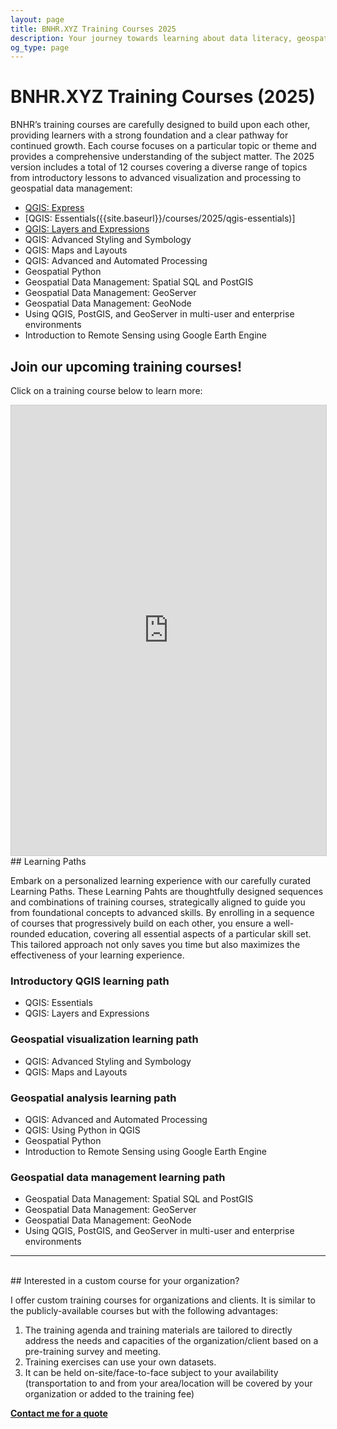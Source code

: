 ```yaml
---
layout: page
title: BNHR.XYZ Training Courses 2025
description: Your journey towards learning about data literacy, geospatial, and free and open source software starts here.
og_type: page
---
```

# BNHR.XYZ Training Courses (2025)

BNHR’s training courses are carefully designed to build upon each other, providing learners with a strong foundation and a clear pathway for continued growth. Each course focuses on a particular topic or theme and provides a comprehensive understanding of the subject matter. The 2025 version includes a total of 12 courses covering a diverse range of topics from introductory lessons to advanced visualization and processing to geospatial data management:

- [QGIS: Express]({{site.baseurl}}/courses/2025/qgis-express)
- [QGIS: Essentials({{site.baseurl}}/courses/2025/qgis-essentials)]
- [QGIS: Layers and Expressions]({{site.baseurl}}/courses/2025/qgis-layers-and-expressions)
- QGIS: Advanced Styling and Symbology
- QGIS: Maps and Layouts
- QGIS: Advanced and Automated Processing
- Geospatial Python
- Geospatial Data Management: Spatial SQL and PostGIS 
- Geospatial Data Management: GeoServer
- Geospatial Data Management: GeoNode
- Using QGIS, PostGIS, and GeoServer in multi-user and enterprise environments
- Introduction to Remote Sensing using Google Earth Engine

## Join our upcoming training courses!
Click on a training course below to learn more:
<iframe class="airtable-embed" src="https://airtable.com/embed/appzhDQUZX6UARmum/shrS6PqO8j22tDPh4?viewControls=on" frameborder="0" onmousewheel="" width="100%" height="720" style="background: transparent; border: 1px solid #ccc;"></iframe>

<br>
## Learning Paths

Embark on a personalized learning experience with our carefully curated Learning Paths. These Learning Pahts are thoughtfully designed sequences and combinations of training courses, strategically aligned to guide you from foundational concepts to advanced skills. By enrolling in a sequence of courses that progressively build on each other, you ensure a well-rounded education, covering all essential aspects of a particular skill set. This tailored approach not only saves you time but also maximizes the effectiveness of your learning experience.

### Introductory QGIS learning path
- QGIS: Essentials
- QGIS: Layers and Expressions

### Geospatial visualization learning path
- QGIS: Advanced Styling and Symbology
- QGIS: Maps and Layouts

### Geospatial analysis learning path
- QGIS: Advanced and Automated Processing
- QGIS: Using Python in QGIS
- Geospatial Python
- Introduction to Remote Sensing using Google Earth Engine

### Geospatial data management learning path
- Geospatial Data Management: Spatial SQL and PostGIS 
- Geospatial Data Management: GeoServer
- Geospatial Data Management: GeoNode
- Using QGIS, PostGIS, and GeoServer in multi-user and enterprise environments

<hr><br>
## Interested in a custom course for your organization?

I offer custom training courses for organizations and clients.  It is similar to the publicly-available courses but with the following advantages:

1. The training agenda and training materials are tailored to directly address the needs and capacities of the organization/client based on a pre-training survey and meeting.
2. Training exercises can use your own datasets.
3. It can be held on-site/face-to-face subject to your availability (transportation to and from your area/location will be covered by your organization or added to the training fee)

<div class="d-flex justify-content-start py-2"><a
    href="{{site.baseurl}}/#contact"
    target="_blank" class="btn btn-lg bg-success col-sm-12 col-md-6" role="button"
    aria-disabled="true"><strong class="text-white">Contact me for a quote</strong></a>
</div> 

<!-- [Contact me for a quote]({{site.baseurl}}/#contact) -->